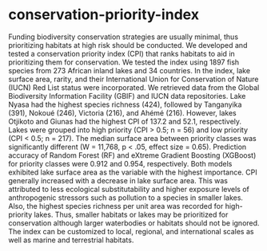 # conservation-priority-index
Funding biodiversity conservation strategies are usually minimal, thus prioritizing habitats at high risk should be conducted. We developed and tested a conservation priority index (CPI) that ranks habitats to aid in prioritizing them for conservation. We tested the index using 1897 fish species from 273 African inland lakes and 34 countries. In the index, lake surface area, rarity, and their International Union for Conservation of Nature (IUCN) Red List status were incorporated. We retrieved data from the Global Biodiversity Information Facility (GBIF) and IUCN data repositories. Lake Nyasa had the highest species richness (424), followed by Tanganyika (391), Nokoué (246), Victoria (216), and Ahémé (216). However, lakes Otjikoto and Giunas had the highest CPI of 137.2 and 52.1, respectively. Lakes were grouped into high priority (CPI > 0.5; n = 56) and low priority (CPI &lt; 0.5; n = 217). The median surface area between priority classes was significantly different (W = 11,768, p &lt; .05, effect size = 0.65). Prediction accuracy of Random Forest (RF) and eXtreme Gradient Boosting (XGBoost) for priority classes were 0.912 and 0.954, respectively. Both models exhibited lake surface area as the variable with the highest importance. CPI generally increased with a decrease in lake surface area. This was attributed to less ecological substitutability and higher exposure levels of anthropogenic stressors such as pollution to a species in smaller lakes. Also, the highest species richness per unit area was recorded for high-priority lakes. Thus, smaller habitats or lakes may be prioritized for conservation although larger waterbodies or habitats should not be ignored. The index can be customized to local, regional, and international scales as well as marine and terrestrial habitats.
